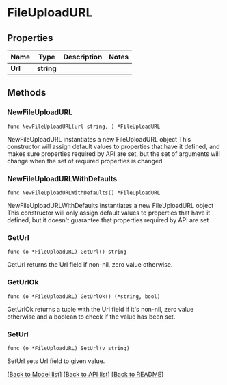 # FileUploadURL

## Properties

Name | Type | Description | Notes
------------ | ------------- | ------------- | -------------
**Url** | **string** |  | 

## Methods

### NewFileUploadURL

`func NewFileUploadURL(url string, ) *FileUploadURL`

NewFileUploadURL instantiates a new FileUploadURL object
This constructor will assign default values to properties that have it defined,
and makes sure properties required by API are set, but the set of arguments
will change when the set of required properties is changed

### NewFileUploadURLWithDefaults

`func NewFileUploadURLWithDefaults() *FileUploadURL`

NewFileUploadURLWithDefaults instantiates a new FileUploadURL object
This constructor will only assign default values to properties that have it defined,
but it doesn't guarantee that properties required by API are set

### GetUrl

`func (o *FileUploadURL) GetUrl() string`

GetUrl returns the Url field if non-nil, zero value otherwise.

### GetUrlOk

`func (o *FileUploadURL) GetUrlOk() (*string, bool)`

GetUrlOk returns a tuple with the Url field if it's non-nil, zero value otherwise
and a boolean to check if the value has been set.

### SetUrl

`func (o *FileUploadURL) SetUrl(v string)`

SetUrl sets Url field to given value.



[[Back to Model list]](../README.md#documentation-for-models) [[Back to API list]](../README.md#documentation-for-api-endpoints) [[Back to README]](../README.md)



